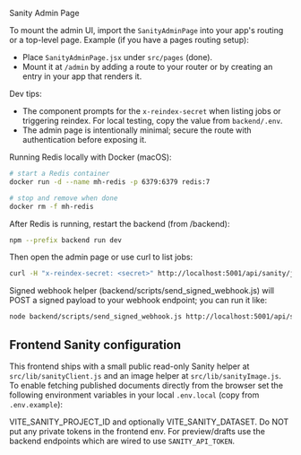 Sanity Admin Page

To mount the admin UI, import the `SanityAdminPage` into your app's routing or a top-level page. Example (if you have a pages routing setup):

- Place `SanityAdminPage.jsx` under `src/pages` (done).
- Mount it at `/admin` by adding a route to your router or by creating an entry in your app that renders it.

Dev tips:
- The component prompts for the `x-reindex-secret` when listing jobs or triggering reindex. For local testing, copy the value from `backend/.env`.
- The admin page is intentionally minimal; secure the route with authentication before exposing it.

Running Redis locally with Docker (macOS):

```bash
# start a Redis container
docker run -d --name mh-redis -p 6379:6379 redis:7

# stop and remove when done
docker rm -f mh-redis
```

After Redis is running, restart the backend (from /backend):

```bash
npm --prefix backend run dev
```

Then open the admin page or use curl to list jobs:

```bash
curl -H "x-reindex-secret: <secret>" http://localhost:5001/api/sanity/jobs
```

Signed webhook helper (backend/scripts/send_signed_webhook.js) will POST a signed payload to your webhook endpoint; you can run it like:

```bash
node backend/scripts/send_signed_webhook.js http://localhost:5001/api/sanity/webhook
```

Frontend Sanity configuration
----------------------------

This frontend ships with a small public read-only Sanity helper at `src/lib/sanityClient.js` and an
image helper at `src/lib/sanityImage.js`. To enable fetching published documents directly from the
browser set the following environment variables in your local `.env.local` (copy from `.env.example`):

VITE_SANITY_PROJECT_ID and optionally VITE_SANITY_DATASET. Do NOT put any private tokens in the
frontend env. For preview/drafts use the backend endpoints which are wired to use `SANITY_API_TOKEN`.


